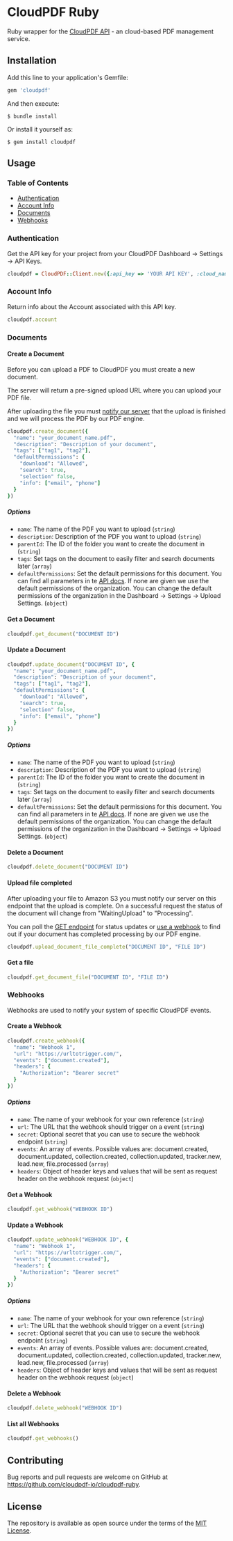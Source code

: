 # CloudPDF Ruby

Ruby wrapper for the [CloudPDF API](https://cloudpdf.io/developers/api-docs) - an cloud-based PDF management service. 

## Installation

Add this line to your application's Gemfile:

```ruby
gem 'cloudpdf'
```

And then execute:

    $ bundle install

Or install it yourself as:

    $ gem install cloudpdf

## Usage

### Table of Contents

- [Authentication](#authentication)
- [Account Info](#account-info)
- [Documents](#documents)
- [Webhooks](#webhooks)

### Authentication

Get the API key for your project from your CloudPDF Dashboard → Settings → API Keys.

```ruby
cloudpdf = CloudPDF::Client.new({:api_key => 'YOUR API KEY', :cloud_name => 'YOUR CLOUD NAME', :signing_secret => 'YOUR SIGNING SECRET'})
```

### Account Info

Return info about the Account associated with this API key.

```ruby
cloudpdf.account
```

### Documents

#### Create a Document

Before you can upload a PDF to CloudPDF you must create a new document.

The server will return a pre-signed upload URL where you can upload your PDF file.

After uploading the file you must [notify our server](#upload-file-completed) that the upload is finished and we will process the PDF by our PDF engine.

```ruby
cloudpdf.create_document({
  "name": "your_document_name.pdf",
  "description": "Description of your document",
  "tags": ["tag1", "tag2"],
  "defaultPermissions": {
    "download": "Allowed",
    "search": true,
    "selection" false,
    "info": ["email", "phone"]
  }
})
```

##### Options

- `name`: The name of the PDF you want to upload (`string`)
- `description`: Description of the PDF you want to upload (`string`)
- `parentId`: The ID of the folder you want to create the document in (`string`)
- `tags`: Set tags on the document to easily filter and search documents later (`array`)
- `defaultPermissions`: Set the default permissions for this document. You can find all parameters in te [API docs](https://cloudpdf.io/developers/api-docs#create-document). If none are given we use the default permissions of the organization. You can change the default permissions of the organization in the Dashboard → Settings → Upload Settings. (`object`)

#### Get a Document

```ruby
cloudpdf.get_document("DOCUMENT ID")
```

#### Update a Document

```ruby
cloudpdf.update_document("DOCUMENT ID", {
  "name": "your_document_name.pdf",
  "description": "Description of your document",
  "tags": ["tag1", "tag2"],
  "defaultPermissions": {
    "download": "Allowed",
    "search": true,
    "selection" false,
    "info": ["email", "phone"]
  }
})
```

##### Options

- `name`: The name of the PDF you want to upload (`string`)
- `description`: Description of the PDF you want to upload (`string`)
- `parentId`: The ID of the folder you want to create the document in (`string`)
- `tags`: Set tags on the document to easily filter and search documents later (`array`)
- `defaultPermissions`: Set the default permissions for this document. You can find all parameters in te [API docs](https://cloudpdf.io/developers/api-docs#update-document). If none are given we use the default permissions of the organization. You can change the default permissions of the organization in the Dashboard → Settings → Upload Settings. (`object`)

#### Delete a Document

```ruby
cloudpdf.delete_document("DOCUMENT ID")
```

#### Upload file completed

After uploading your file to Amazon S3 you must notify our server on this endpoint that the upload is complete. On a successful request the status of the document will change from "WaitingUpload" to "Processing".

You can poll the [GET endpoint](#get-a-file) for status updates or [use a webhook](#webhooks) to find out if your document has completed processing by our PDF engine.

```ruby
cloudpdf.upload_document_file_complete("DOCUMENT ID", "FILE ID")
```

#### Get a file

```ruby
cloudpdf.get_document_file("DOCUMENT ID", "FILE ID")
```

### Webhooks

Webhooks are used to notify your system of specific CloudPDF events.

#### Create a Webhook

```ruby
cloudpdf.create_webhook({
  "name": "Webhook 1",
  "url": "https://urltotrigger.com/",
  "events": ["document.created"],
  "headers": {
    "Authorization": "Bearer secret"
  }
})
```

##### Options

- `name`: The name of your webhook for your own reference (`string`)
- `url`: The URL that the webhook should trigger on a event (`string`)
- `secret`: Optional secret that you can use to secure the webhook endpoint (`string`)
- `events`: An array of events. Possible values are: document.created, document.updated, collection.created, collection.updated, tracker.new, lead.new, file.processed (`array`)
- `headers`: Object of header keys and values that will be sent as request header on the webhook request (`object`)

#### Get a Webhook

```ruby
cloudpdf.get_webhook("WEBHOOK ID")
```

#### Update a Webhook

```ruby
cloudpdf.update_webhook("WEBHOOK ID", {
  "name": "Webhook 1",
  "url": "https://urltotrigger.com/",
  "events": ["document.created"],
  "headers": {
    "Authorization": "Bearer secret"
  }
})
```

##### Options

- `name`: The name of your webhook for your own reference (`string`)
- `url`: The URL that the webhook should trigger on a event (`string`)
- `secret`: Optional secret that you can use to secure the webhook endpoint (`string`)
- `events`: An array of events. Possible values are: document.created, document.updated, collection.created, collection.updated, tracker.new, lead.new, file.processed (`array`)
- `headers`: Object of header keys and values that will be sent as request header on the webhook request (`object`)

#### Delete a Webhook

```ruby
cloudpdf.delete_webhook("WEBHOOK ID")
```

#### List all Webhooks

```ruby
cloudpdf.get_webhooks()
```

## Contributing

Bug reports and pull requests are welcome on GitHub at https://github.com/cloudpdf-io/cloudpdf-ruby.

## License

The repository is available as open source under the terms of the [MIT License](https://opensource.org/licenses/MIT).
